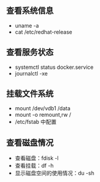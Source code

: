 ## 查看系统信息
* uname -a
* cat /etc/redhat-release

## 查看服务状态
* systemctl status docker.service
* journalctl -xe

## 挂载文件系统
* mount /dev/vdb1 /data
* mount -o remount,rw /
* /etc/fstab 中配置

## 查看磁盘情况
* 查看磁盘：fdisk -l
* 查看挂载：df -h
* 显示磁盘空间的使用情况：du -sh